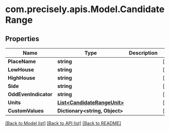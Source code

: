 # com.precisely.apis.Model.CandidateRange
## Properties

Name | Type | Description | Notes
------------ | ------------- | ------------- | -------------
**PlaceName** | **string** |  | [optional] 
**LowHouse** | **string** |  | [optional] 
**HighHouse** | **string** |  | [optional] 
**Side** | **string** |  | [optional] 
**OddEvenIndicator** | **string** |  | [optional] 
**Units** | [**List&lt;CandidateRangeUnit&gt;**](CandidateRangeUnit.md) |  | [optional] 
**CustomValues** | **Dictionary&lt;string, Object&gt;** |  | [optional] 

[[Back to Model list]](../README.md#documentation-for-models) [[Back to API list]](../README.md#documentation-for-api-endpoints) [[Back to README]](../README.md)

